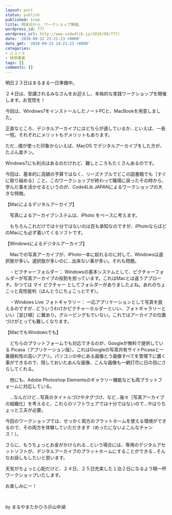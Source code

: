 ```yaml
---
layout: post
status: publish
published: true
title: 明後日から、ワークショップ開催。
wordpress_id: 777
wordpress_url: http://www.code4lib.jp/2010/09/777/
date: '2010-09-22 23:21:13 +0000'
date_gmt: '2010-09-22 14:21:13 +0000'
categories:
- ニュース
- 研修事業
tags: []
comments: []
---
```

<div class="section">
<p>明日２３日はまるまる一日準備中。</p>
<p>２４日は、受講されるみなさんをお迎えし、本格的な実践ワークショップを開催します。お覚悟を！</p>
<p>今回は、Windows7をインストールしたノートPCと、MacBookを用意しました。</p>
<p>正直なところ、デジタルアーカイブにはどちらが適しているか&hellip;といえば、一長一短。それぞれにメリットもデメリットもあります。</p>
<p>ただ&hellip;僕が使った印象からいえば、MacOS でデジタルアーカイブをした方が、たぶん楽チン。</p>
<p>Windows7にも利点はあるのだけれど、難しところもたくさんあるのです。</p>
<p>今回は、基本的に高額の予算ではなく、リーズナブルでどこの図書館でも［すぐに取り組める］こと、このワークショップが終わって職場に戻ったその時から、学んだ事を活かせるというのが、Code4Lib JAPANによるワークショップの大きな特徴。</p>
<p>【Macによるデジタルアーカイブ】</p>
<p>　写真によるアーカイブシステムは、iPhoto をベースに考えます。</p>
<p>　もちろんこれだけでは十分ではないのは百も承知なのですが、iPhotoならばどのMacにも必ず着いてくるソフトです。</p>
<p>【Windowsによるデジタルアーカイブ】</p>
<p>　Macでの写真アーカイブが、iPhoto一本に絞れるのに対して、Windowsは選択肢が多い。選択肢が多いのに&hellip;出来ない事が多い。それも問題。</p>
<p>　・ピクチャーフォルダー： Windowsの基本システムとして、ピクチャーフォルダーが写真アーカイブの役割を担っています。これはMacとは違うアプローチ。かつては マイ ピクチャー としてフォルダーがありましたよね。あれのちょこっと高性能判（ほんとうにちょこっとです）。</p>
<p>　・Windows Live フォトギャラリー： 一応アプリケーションとして写真を扱えるのですが&hellip;どういうわけかピクチャーホルダーといい、フォトギャラリーといい［並び順］に難あり。グルーピングもでいない。これではアーカイブの位置づけがとっても難しくなります。</p>
<p>【MacでもWindowsでも】</p>
<p>　どちらのプラットフォームでも対応できるのが、Googleが無料で提供している Picasa（アプリケーション版）。これはGoogleの写真共有サイトPicasaと一番親和性の高いアプリ。パソコンの中にある画像とう画像すべてを管理下に置く事ができるので、隠しておいたあんな画像、こんな画像も一網打尽に日の目にさらしてくれる。</p>
<p>　他にも、Adobe Photoshop Elementsのギャラリー機能なども両プラットフォームに対応している。</p>
<p>　&hellip;なんだけど&hellip;写真のタイトルづけやタグづけ、など&hellip;後々［写真アーカイブの組織化］を考えると、これらのソフトウェアでは十分ではないので&hellip;やはりちょっと工夫が必要。</p>
<p>今回のワークショップでは、せっかく両方のプラットホームを使える環境ができるので、その両方を体験していただきます（めったにないよこんなチャンス！）。</p>
<p>さらに、もうちょっとお金がかけられる&hellip;という場合には、専用のデジタルアセットソフトが、デジタルアーカイブのプラットホームにすることができる&hellip;そんなお話しもしたいと思います。</p>
<p>天気がちょっと心配だけど、２４日、２５日充実した１泊２日になるよう精一杯ワークショップいたします。</p>
<p>お楽しみにー！</p>
<p><br></p>
<p>by まるやまたかひろ＠山中湖</p>
</div>

